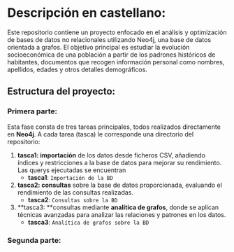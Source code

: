 # Descripción en castellano:
Este repositorio contiene un proyecto enfocado en el análisis y optimización de bases de datos no relacionales utilizando Neo4j, una base de datos orientada a grafos. El objetivo principal es estudiar la evolución socioeconómica de una población a partir de los padrones históricos de habitantes, documentos que recogen información personal como nombres, apellidos, edades y otros detalles demográficos. 

## Estructura del proyecto:
### Primera parte: 
Esta fase consta de tres tareas principales, todos realizados directamente en **Neo4j**. A cada tarea (tasca) le corresponde una directorio del repositorio:
1. **tasca1: importación** de los datos desde ficheros CSV, añadiendo índices y restricciones a la base de datos para mejorar su rendimiento. Las querys ejecutadas se encuentran
    - **tasca1**: `Importación de la BD`
2. **tasca2: consultas** sobre la base de datos proporcionada, evaluando el rendimiento de las consultas realizadas.
    - **tasca2**: `Consultas sobre la BD`
3. **tasca3: **consultas mediante **analítica de grafos**, donde se aplican técnicas avanzadas para analizar las relaciones y patrones en los datos.
    - **tasca3**: `Analítica de grafos sobre la BD`
    
### Segunda parte:
